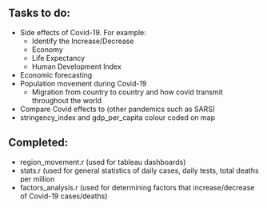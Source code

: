## **Tasks to do:**
  - Side effects of Covid-19. For example:
    -  Identify the Increase/Decrease
    -  Economy
    -  Life Expectancy
    -  Human Development Index  
  - Economic forecasting
  - Population movement during Covid-19
    -  Migration from country to country and how covid transmit throughout the world
  - Compare Covid effects to (other pandemics such as SARS) 
  - stringency_index and gdp_per_capita colour coded on map

## **Completed:**
  - region_movement.r (used for tableau dashboards)
  - stats.r (used for general statistics of daily cases, daily tests, total deaths per million
  - factors_analysis.r (used for determining factors that increase/decrease of Covid-19 cases/deaths)
